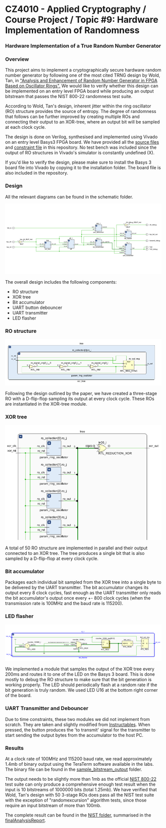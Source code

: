 # CZ4010 - Applied Cryptography / Course Project / Topic #9: Hardware Implementation of Randomness
### Hardware Implementation of a True Random Number Generator

### Overview

This project aims to implement a cryptographically secure hardware random number generator by following one of the most cited TRNG design by Wold, Tan, in ["Analysis and Enhancement of Random Number Generator in FPGA Based on Oscillator Rings".](https://www.hindawi.com/journals/ijrc/2009/501672/) We would like to verify whether this design can be implemented on an entry level FPGA board while producing an output bitstream that passes the NIST 800-22 randomness test suite. 

According to Wold, Tan's design, inherent jitter within the ring oscillator (RO) structure provides the source of entropy. The degree of randomness that follows can be further improved by creating multiple ROs and connecting their output to an XOR-tree, where an output bit will be sampled at each clock cycle.

The design is done on Verilog, synthesised and implemented using Vivado on an entry level Basys3 FPGA board. We have provided all the [source files](hdl_src/) and [constraint file](hdl_constraints/) in this repository. No test bench was included since the output of RO structures in Vivado's simulator is constantly undefined (X).

If you'd like to verify the design, please make sure to install the Basys 3 board file into Vivado by copying it to the installation folder. The board file is also included in the repository.

### Design

All the relevant diagrams can be found in the schematic folder.

![top_level](schematic/top.PNG)

The overall design includes the following components:
- RO structure
- XOR tree
- Bit accumulator
- UART button debouncer
- UART transmitter
- LED flasher

### RO structure

![internal_ro](schematic/ring_oscillator_internal.PNG)

Following the design outlined by the paper, we have created a three-stage RO with a D-flip-flop sampling its output at every clock cycle. These ROs are instantiated in the XOR-tree module. 

### XOR tree

![xor_tree](schematic/xor_tree_zoomed.PNG)

A total of 50 RO structure are implemented in parallel and their output connected to an XOR tree. The tree produces a single bit that is also sampled by a D-flip-flop at every clock cycle.

### Bit accumulator

Packages each individual bit sampled from the XOR tree into a single byte to be delivered by the UART transmitter. The bit accumulator changes its output every 8 clock cycles, fast enough as the UART transmitter only reads the bit accumulator's output once every +- 800 clock cycles (when the transmission rate is 100MHz and the baud rate is 115200).

### LED flasher

![led_flasher](schematic/led_flasher.PNG)

We implemented a module that samples the output of the XOR tree every 200ms and routes it to one of the LED on the Basys 3 board. This is done mostly to debug the RO structure to make sure that the bit generation is working properly. The LED should periodically flash at a random rate if the bit generation is truly random. We used LED U16 at the bottom right corner of the board.

### UART Transmitter and Debouncer

Due to time constraints, these two modules we did not implement from scratch. They are taken and slightly modified from [Instructables](https://www.instructables.com/UART-Communication-on-Basys-3-FPGA-Dev-Board-Power/). When pressed, the button produces the 'to transmit' signal for the transmitter to start sending the output bytes from the accumulator to the host PC.

### Results

At a clock rate of 100MHz and 115200 baud rate, we read approximately 1.4mb of binary output using the TeraTerm software available in the labs. The binary file can be found in the [sample_bitstream_output](sample_bitstream_output/) folder.

The output needs to be slightly more than 1mb as the official [NIST 800-22](https://csrc.nist.gov/Projects/Random-Bit-Generation/Documentation-and-Software) test suite can only produce a comprehensive enough test result when the input is 10 bitstreams of 1000000 bits (total 1.25mb). We have verified that Wold, Tan's design with 50 3-stage ROs does pass all the NIST test suite with the exception of "randomexcursion" algorithm tests, since those require an input bitstream of more than 100mb. 

The complete result can be found in the [NIST folder](NIST/nist_800_22_results/), summarised in the [finalAnalysisReport](NIST/nist_800_22_results/finalAnalysisReport.txt).







